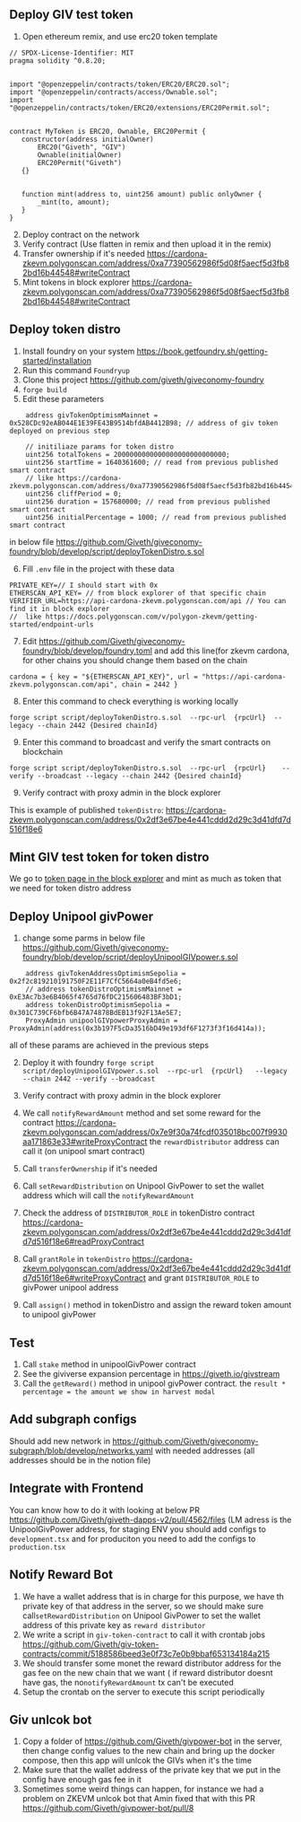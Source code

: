 ## Deploy GIV test token
1. Open ethereum remix, and use erc20 token template

```
// SPDX-License-Identifier: MIT
pragma solidity ^0.8.20;


import "@openzeppelin/contracts/token/ERC20/ERC20.sol";
import "@openzeppelin/contracts/access/Ownable.sol";
import "@openzeppelin/contracts/token/ERC20/extensions/ERC20Permit.sol";


contract MyToken is ERC20, Ownable, ERC20Permit {
   constructor(address initialOwner)
       ERC20("Giveth", "GIV")
       Ownable(initialOwner)
       ERC20Permit("Giveth")
   {}


   function mint(address to, uint256 amount) public onlyOwner {
       _mint(to, amount);
   }
}
```

2. Deploy contract on the network
3. Verify contract (Use flatten in remix and then upload it in the remix)
4. Transfer ownership if it's needed https://cardona-zkevm.polygonscan.com/address/0xa77390562986f5d08f5aecf5d3fb82bd16b44548#writeContract
5. Mint tokens in block explorer https://cardona-zkevm.polygonscan.com/address/0xa77390562986f5d08f5aecf5d3fb82bd16b44548#writeContract

## Deploy token distro
1. Install foundry on your system https://book.getfoundry.sh/getting-started/installation
2. Run this command `Foundryup`
3. Clone this project https://github.com/giveth/giveconomy-foundry
4. `forge build`
5. Edit these parameters
```
    address givTokenOptimismMainnet = 0x528CDc92eAB044E1E39FE43B9514bfdAB4412B98; // address of giv token deployed on previous step

    // initiliaze params for token distro
    uint256 totalTokens = 2000000000000000000000000000;
    uint256 startTime = 1640361600; // read from previous published smart contract
    // like https://cardona-zkevm.polygonscan.com/address/0xa77390562986f5d08f5aecf5d3fb82bd16b44548#readContract
    uint256 cliffPeriod = 0;
    uint256 duration = 157680000; // read from previous published smart contract
    uint256 initialPercentage = 1000; // read from previous published smart contract
```
in below file https://github.com/Giveth/giveconomy-foundry/blob/develop/script/deployTokenDistro.s.sol

6. Fill `.env` file in the project with these data
```
PRIVATE_KEY=// I should start with 0x
ETHERSCAN_API_KEY= // from block explorer of that specific chain
VERIFIER_URL=https://api-cardona-zkevm.polygonscan.com/api // You can find it in block explorer
//  like https://docs.polygonscan.com/v/polygon-zkevm/getting-started/endpoint-urls

```
7. Edit https://github.com/Giveth/giveconomy-foundry/blob/develop/foundry.toml and add this line(for zkevm cardona,
for other chains you should change them based on the chain

```
cardona = { key = "${ETHERSCAN_API_KEY}", url = "https://api-cardona-zkevm.polygonscan.com/api", chain = 2442 }
```

8. Enter this command to check everything is working locally

`forge script script/deployTokenDistro.s.sol  --rpc-url  {rpcUrl}  --legacy --chain 2442 {Desired chainId}`


9. Enter this command to broadcast and verify the smart contracts on blockchain

`forge script script/deployTokenDistro.s.sol  --rpc-url  {rpcUrl}    --verify --broadcast --legacy --chain 2442 {Desired chainId}`

9. Verify contract with proxy admin in the block explorer

This is example of published `tokenDistro`: https://cardona-zkevm.polygonscan.com/address/0x2df3e67be4e441cddd2d29c3d41dfd7d516f18e6

## Mint GIV test token for token distro
We go to [token page in the block explorer](https://cardona-zkevm.polygonscan.com/address/0xa77390562986f5d08f5aecf5d3fb82bd16b44548#writeContract) and mint as much as token that we need for token distro address

## Deploy Unipool givPower
1. change some parms in below file
https://github.com/Giveth/giveconomy-foundry/blob/develop/script/deployUnipoolGIVpower.s.sol

```
    address givTokenAddressOptimismSepolia = 0x2f2c819210191750F2E11F7CfC5664a0eB4fd5e6;
    // address tokenDistroOptimismMainnet = 0xE3Ac7b3e6B4065f4765d76fDC215606483BF3bD1;
    address tokenDistroOptimismSepolia = 0x301C739CF6bfb6B47A74878BdEB13f92F13Ae5E7;
    ProxyAdmin unipoolGIVpowerProxyAdmin = ProxyAdmin(address(0x3b197F5cDa3516bD49e193df6F1273f3f16d414a));
```
all of these params are achieved in the previous steps

2. Deploy it with foundry
`forge script script/deployUnipoolGIVpower.s.sol  --rpc-url  {rpcUrl}   --legacy --chain 2442 --verify --broadcast`

3. Verify contract with proxy admin in the block explorer

4. We call `notifyRewardAmount` method and set some reward for the contract https://cardona-zkevm.polygonscan.com/address/0x7e9f30a74fcdf035018bc007f9930aa171863e33#writeProxyContract the `rewardDistributor` address can call it (on unipool smart contract)

5. Call `transferOwnership` if it's needed

6. Call `setRewardDistribution` on Unipool GivPower to set the wallet address which will call the `notifyRewardAmount`

7. Check the address of `DISTRIBUTOR_ROLE` in tokenDistro contract https://cardona-zkevm.polygonscan.com/address/0x2df3e67be4e441cddd2d29c3d41dfd7d516f18e6#readProxyContract

8. Call `grantRole` in `tokenDistro` https://cardona-zkevm.polygonscan.com/address/0x2df3e67be4e441cddd2d29c3d41dfd7d516f18e6#writeProxyContract and grant `DISTRIBUTOR_ROLE` to givPower unipool address

9. Call `assign()` method in tokenDistro and assign the reward token amount to unipool givPower


## Test
1. Call `stake` method in unipoolGivPower contract
2. See the giviverse expansion percentage in https://giveth.io/givstream
3. Call the `getReward()` method in unipool givPower contract. the `result * percentage = the amount we show in harvest modal`

## Add subgraph configs
Should add new network in https://github.com/Giveth/giveconomy-subgraph/blob/develop/networks.yaml with needed addresses (all addresses should be in the notion file)

## Integrate with Frontend
You can know how to do it with looking at below PR
https://github.com/Giveth/giveth-dapps-v2/pull/4562/files
(LM adress is the UnipoolGivPower address, for staging ENV you should add configs to `development.tsx` and for produciton you need to add the configs to `production.tsx`

## Notify Reward Bot
1. We have a wallet address that is in charge for this purpose, we have th private key of that address in the server, so we should make sure call`setRewardDistribution` on Unipool GivPower to set the wallet address of this private key as `reward distributor`
2. We write a script in `giv-token-contract` to call it with crontab jobs https://github.com/Giveth/giv-token-contracts/commit/5188586beed3e0f73c7e0b9bbaf653134184a215
3. We should transfer some monet the reward distributor address for the gas fee on the new chain that we want ( if reward distributor doesnt have gas, the no`notifyRewardAmount` tx can't be executed
4. Setup the crontab on the server to execute this script periodically

## Giv unlcok bot
1. Copy a folder of https://github.com/Giveth/givpower-bot in the server, then change config values to the new chain and bring up the docker compose, then this app will unlcok the GIVs when it's the time
2. Make sure that the wallet address of the private key that we put in the config have enough gas fee in it
3. Sometimes some weird things can happen, for instance we had a problem on ZKEVM unlcok bot that Amin fixed that with this PR
https://github.com/Giveth/givpower-bot/pull/8
